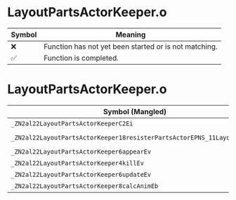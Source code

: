 # LayoutPartsActorKeeper.o
| Symbol | Meaning 
| ------------- | ------------- 
| :x: | Function has not yet been started or is not matching. 
| :white_check_mark: | Function is completed. 


# LayoutPartsActorKeeper.o
| Symbol (Mangled) | Symbol (Demangled) | Decompiled? |
| ------------- |  ------------- | ------------- |
| `_ZN2al22LayoutPartsActorKeeperC2Ei` | `al::LayoutPartsActorKeeper::LayoutPartsActorKeeper(int)` | :white_check_mark: |
| `_ZN2al22LayoutPartsActorKeeper18resisterPartsActorEPNS_11LayoutActorE` | `al::LayoutPartsActorKeeper::resisterPartsActor(al::LayoutActor *)` | :white_check_mark: |
| `_ZN2al22LayoutPartsActorKeeper6appearEv` | `al::LayoutPartsActorKeeper::appear(void)` | :white_check_mark: |
| `_ZN2al22LayoutPartsActorKeeper4killEv` | `al::LayoutPartsActorKeeper::kill(void)` | :white_check_mark: |
| `_ZN2al22LayoutPartsActorKeeper6updateEv` | `al::LayoutPartsActorKeeper::update(void)` | :white_check_mark: |
| `_ZN2al22LayoutPartsActorKeeper8calcAnimEb` | `al::LayoutPartsActorKeeper::calcAnim(bool)` | :white_check_mark: |
